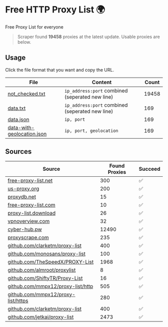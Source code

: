 
# Free HTTP Proxy List 🌍

Free Proxy List for everyone

> Scraper found **19458** proxies at the latest update. Usable proxies are below.

## Usage

Click the file format that you want and copy the URL.


|File|Content|Count|
|----|-------|-----|
|[not_checked.txt](https://raw.githubusercontent.com/yemixzy/proxy-list/main/proxy-list/not_checked.txt)|`ip_address:port` combined (seperated new line)|19458|
|[data.txt](https://raw.githubusercontent.com/yemixzy/proxy-list/main/proxy-list/data.txt)|`ip_address:port` combined (seperated new line)|169|
|[data.json](https://raw.githubusercontent.com/yemixzy/proxy-list/main/proxy-list/data.json)|`ip, port`|169|
|[data-with-geolocation.json](https://raw.githubusercontent.com/yemixzy/proxy-list/main/proxy-list/data-with-geolocation.json)|`ip, port, geolocation`|169|

## Sources

|Source|Found Proxies|Succeed|
|------|-------------|-------|
|[free-proxy-list.net](https://free-proxy-list.net)|300|✅|
|[us-proxy.org](https://www.us-proxy.org)|200|✅|
|[proxydb.net](http://proxydb.net)|15|✅|
|[free-proxy-list.com](https://free-proxy-list.com/?page=&port=&type%5B%5D=http&type%5B%5D=https&up_time=0&search=Search)|10|✅|
|[proxy-list.download](https://www.proxy-list.download/HTTP)|26|✅|
|[vpnoverview.com](https://vpnoverview.com/privacy/anonymous-browsing/free-proxy-servers)|32|✅|
|[cyber-hub.pw](https://cyber-hub.pw/statics/proxy.txt)|12490|✅|
|[proxyscrape.com](https://api.proxyscrape.com/v2/?request=displayproxies&protocol=http&timeout=10000&country=all&ssl=all&anonymity=all)|235|✅|
|[github.com/clarketm/proxy-list](https://raw.githubusercontent.com/clarketm/proxy-list/master/proxy-list-raw.txt)|400|✅|
|[github.com/monosans/proxy-list](https://raw.githubusercontent.com/monosans/proxy-list/main/proxies/http.txt)|100|✅|
|[github.com/TheSpeedX/PROXY-List](https://raw.githubusercontent.com/TheSpeedX/PROXY-List/master/http.txt)|1968|✅|
|[github.com/almroot/proxylist](https://raw.githubusercontent.com/almroot/proxylist/master/list.txt)|8|✅|
|[github.com/ShiftyTR/Proxy-List](https://raw.githubusercontent.com/ShiftyTR/Proxy-List/master/http.txt)|16|✅|
|[github.com/mmpx12/proxy-list/http](https://raw.githubusercontent.com/mmpx12/proxy-list/master/http.txt)|505|✅|
|[github.com/mmpx12/proxy-list/https](https://raw.githubusercontent.com/mmpx12/proxy-list/master/https.txt)|280|✅|
|[github.com/clarketm/proxy-list](https://raw.githubusercontent.com/clarketm/proxy-list/master/proxy-list-raw.txt)|400|✅|
|[github.com/jetkai/proxy-list](https://raw.githubusercontent.com/jetkai/proxy-list/main/online-proxies/txt/proxies.txt)|2473|✅|


